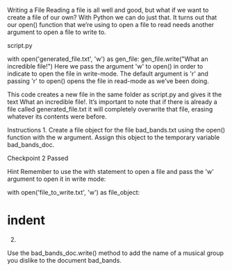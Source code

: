 Writing a File
Reading a file is all well and good, but what if we want to create a file of our own? With Python we can do just that. It turns out that our open() function that we’re using to open a file to read needs another argument to open a file to write to.

script.py

with open('generated_file.txt', 'w') as gen_file:
  gen_file.write("What an incredible file!")
Here we pass the argument 'w' to open() in order to indicate to open the file in write-mode. The default argument is 'r' and passing 'r' to open() opens the file in read-mode as we’ve been doing.

This code creates a new file in the same folder as script.py and gives it the text What an incredible file!. It’s important to note that if there is already a file called generated_file.txt it will completely overwrite that file, erasing whatever its contents were before.

Instructions
1.
Create a file object for the file bad_bands.txt using the open() function with the w argument. Assign this object to the temporary variable bad_bands_doc.

Checkpoint 2 Passed

Hint
Remember to use the with statement to open a file and pass the 'w' argument to open it in write mode:

with open('file_to_write.txt', 'w') as file_object:
  # indent
2.
Use the bad_bands_doc.write() method to add the name of a musical group you dislike to the document bad_bands.
